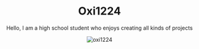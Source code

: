 <div align = "center">
  <h1>Oxi1224</h1>
  <p>Hello, I am a high school student who enjoys creating all kinds of projects</p>
  <img src="https://github-readme-stats.vercel.app/api/top-langs?username=oxi1224&show_icons=true&locale=en&layout=compact" alt="oxi1224" />
</div>
